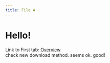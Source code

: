 ```yaml
---
title: File A
---
```


# Hello!

Link to First tab: [Overview](../overview)  
check new download method. seems ok. good!
